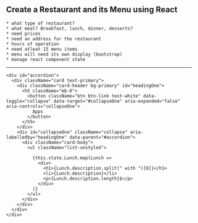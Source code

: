 ## Create a Restaurant and its Menu using React
    * what type of restaurant?
    * what meal? Breakfast, lunch, dinner, desserts?
    * need prices
    * need an address for the restaurant
    * hours of operation
    * need atleat 15 menu items
    * menu will need its own display (bootstrap)
    * manage react component state

---

    <div id="accordion">
      <div className="card text-primary">
        <div className="card-header bg-primary" id="headingOne">
          <h5 className="mb-0">
            <button className="btn btn-link text-white" data-toggle="collapse" data-target="#collapseOne" aria-expanded="false" aria-controls="collapseOne">
              Apps
            </button>
          </h5>
        </div>
        <div id="collapseOne" className="collapse" aria-labelledby="headingOne" data-parent="#accordion">
          <div className="card-body">
            <ul className="list-unstyled">

              {this.state.Lunch.map(Lunch =>
                <div>
                  <h1>{Lunch.description.split(" with ")[0]}</h1>
                  <li>{Lunch.description}</li>
                  <p>{Lunch.description.length}$</p>
                </div>
              )}
            </ul>
          </div>
        </div>
      </div>
    </div>